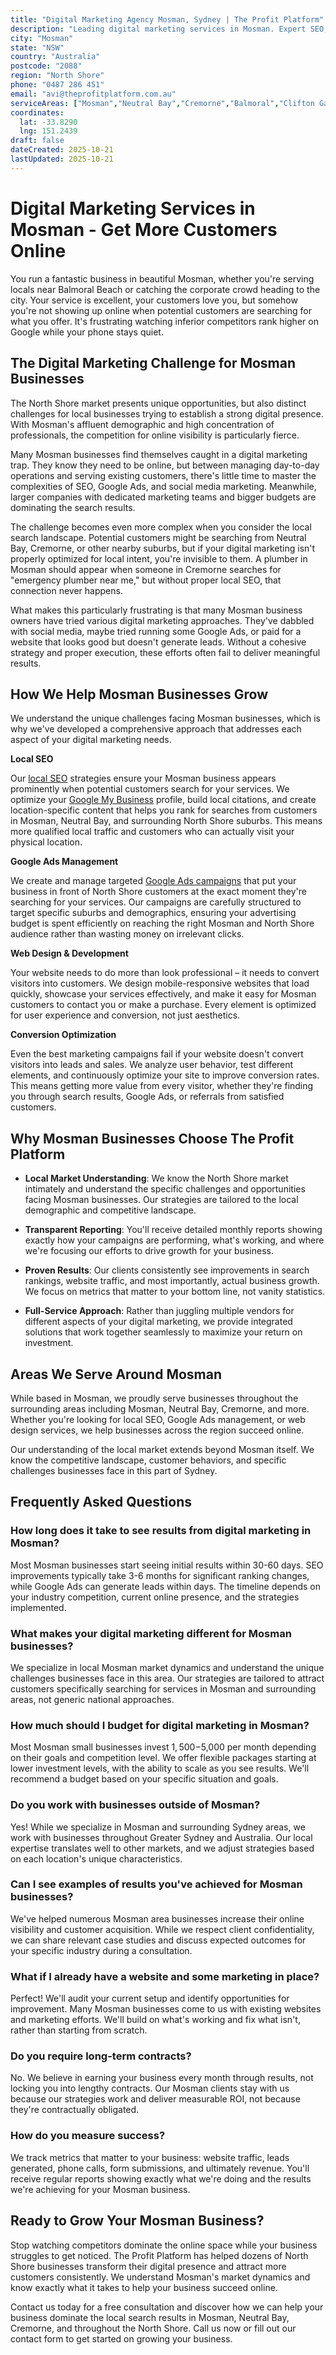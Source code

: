```yaml
---
title: "Digital Marketing Agency Mosman, Sydney | The Profit Platform"
description: "Leading digital marketing services in Mosman. Expert SEO, Google Ads & web design for North Shore businesses. Call 0487 286 451 for a free consultation."
city: "Mosman"
state: "NSW"
country: "Australia"
postcode: "2088"
region: "North Shore"
phone: "0487 286 451"
email: "avi@theprofitplatform.com.au"
serviceAreas: ["Mosman","Neutral Bay","Cremorne","Balmoral","Clifton Gardens"]
coordinates:
  lat: -33.8290
  lng: 151.2439
draft: false
dateCreated: 2025-10-21
lastUpdated: 2025-10-21
---
```


<script type="application/ld+json">
{
  "@context": "https://schema.org",
  "@type": "LocalBusiness",
  "@id": "https://theprofitplatform.com.au/locations/mosman/",
  "name": "The Profit Platform",
  "description": "Leading digital marketing services in Mosman. Expert SEO, Google Ads & web design for North Shore businesses. Call 0487 286 451 for a free consultation.",
  "url": "https://theprofitplatform.com.au/locations/mosman/",
  "telephone": "0487 286 451",
  "email": "avi@theprofitplatform.com.au",
  "address": {
    "@type": "PostalAddress",
    "addressLocality": "Mosman",
    "addressRegion": "NSW",
    "postalCode": "2088",
    "addressCountry": "AU"
  },
  "areaServed": {
    "@type": "City",
    "name": "Mosman"
  },
  "priceRange": "$$",
  "openingHours": "Mo-Fr 09:00-18:00",
  "sameAs": [
    "https://www.facebook.com/theprofitplatform",
    "https://www.linkedin.com/company/theprofitplatform",
    "https://twitter.com/profitplatform"
  ],
  "geo": {
    "@type": "GeoCoordinates"
  }
}
</script>


# Digital Marketing Services in Mosman - Get More Customers Online

You run a fantastic business in beautiful Mosman, whether you're serving locals near Balmoral Beach or catching the corporate crowd heading to the city. Your service is excellent, your customers love you, but somehow you're not showing up online when potential customers are searching for what you offer. It's frustrating watching inferior competitors rank higher on Google while your phone stays quiet.

## The Digital Marketing Challenge for Mosman Businesses

The North Shore market presents unique opportunities, but also distinct challenges for local businesses trying to establish a strong digital presence. With Mosman's affluent demographic and high concentration of professionals, the competition for online visibility is particularly fierce.

Many Mosman businesses find themselves caught in a digital marketing trap. They know they need to be online, but between managing day-to-day operations and serving existing customers, there's little time to master the complexities of SEO, Google Ads, and social media marketing. Meanwhile, larger companies with dedicated marketing teams and bigger budgets are dominating the search results.

The challenge becomes even more complex when you consider the local search landscape. Potential customers might be searching from Neutral Bay, Cremorne, or other nearby suburbs, but if your digital marketing isn't properly optimized for local intent, you're invisible to them. A plumber in Mosman should appear when someone in Cremorne searches for "emergency plumber near me," but without proper local SEO, that connection never happens.

What makes this particularly frustrating is that many Mosman business owners have tried various digital marketing approaches. They've dabbled with social media, maybe tried running some Google Ads, or paid for a website that looks good but doesn't generate leads. Without a cohesive strategy and proper execution, these efforts often fail to deliver meaningful results.

## How We Help Mosman Businesses Grow

We understand the unique challenges facing Mosman businesses, which is why we've developed a comprehensive approach that addresses each aspect of your digital marketing needs.

**Local SEO**

Our [local SEO](/blog/what-is-local-seo-complete-guide-for-sydney-businesses/) strategies ensure your Mosman business appears prominently when potential customers search for your services. We optimize your [Google My Business](/blog/how-to-optimise-your-google-business-profile-for-sydney-local-search-in-2025/) profile, build local citations, and create location-specific content that helps you rank for searches from customers in Mosman, Neutral Bay, and surrounding North Shore suburbs. This means more qualified local traffic and customers who can actually visit your physical location.

**Google Ads Management**

We create and manage targeted [Google Ads campaigns](/blog/google-ads-vs-seo-sydney-businesses/) that put your business in front of North Shore customers at the exact moment they're searching for your services. Our campaigns are carefully structured to target specific suburbs and demographics, ensuring your advertising budget is spent efficiently on reaching the right Mosman and North Shore audience rather than wasting money on irrelevant clicks.

**Web Design & Development**

Your website needs to do more than look professional – it needs to convert visitors into customers. We design mobile-responsive websites that load quickly, showcase your services effectively, and make it easy for Mosman customers to contact you or make a purchase. Every element is optimized for user experience and conversion, not just aesthetics.

**Conversion Optimization**

Even the best marketing campaigns fail if your website doesn't convert visitors into leads and sales. We analyze user behavior, test different elements, and continuously optimize your site to improve conversion rates. This means getting more value from every visitor, whether they're finding you through search results, Google Ads, or referrals from satisfied customers.

## Why Mosman Businesses Choose The Profit Platform

- **Local Market Understanding**: We know the North Shore market intimately and understand the specific challenges and opportunities facing Mosman businesses. Our strategies are tailored to the local demographic and competitive landscape.

- **Transparent Reporting**: You'll receive detailed monthly reports showing exactly how your campaigns are performing, what's working, and where we're focusing our efforts to drive growth for your business.

- **Proven Results**: Our clients consistently see improvements in search rankings, website traffic, and most importantly, actual business growth. We focus on metrics that matter to your bottom line, not vanity statistics.

- **Full-Service Approach**: Rather than juggling multiple vendors for different aspects of your digital marketing, we provide integrated solutions that work together seamlessly to maximize your return on investment.


## Areas We Serve Around Mosman

While based in Mosman, we proudly serve businesses throughout the surrounding areas including Mosman, Neutral Bay, Cremorne, and more. Whether you're looking for local SEO, Google Ads management, or web design services, we help businesses across the region succeed online.

Our understanding of the local market extends beyond Mosman itself. We know the competitive landscape, customer behaviors, and specific challenges businesses face in this part of Sydney.


## Frequently Asked Questions

### How long does it take to see results from digital marketing in Mosman?

Most Mosman businesses start seeing initial results within 30-60 days. SEO improvements typically take 3-6 months for significant ranking changes, while Google Ads can generate leads within days. The timeline depends on your industry competition, current online presence, and the strategies implemented.

### What makes your digital marketing different for Mosman businesses?

We specialize in local Mosman market dynamics and understand the unique challenges businesses face in this area. Our strategies are tailored to attract customers specifically searching for services in Mosman and surrounding areas, not generic national approaches.

### How much should I budget for digital marketing in Mosman?

Most Mosman small businesses invest $1,500-$5,000 per month depending on their goals and competition level. We offer flexible packages starting at lower investment levels, with the ability to scale as you see results. We'll recommend a budget based on your specific situation and goals.

### Do you work with businesses outside of Mosman?

Yes! While we specialize in Mosman and surrounding Sydney areas, we work with businesses throughout Greater Sydney and Australia. Our local expertise translates well to other markets, and we adjust strategies based on each location's unique characteristics.

### Can I see examples of results you've achieved for Mosman businesses?

We've helped numerous Mosman area businesses increase their online visibility and customer acquisition. While we respect client confidentiality, we can share relevant case studies and discuss expected outcomes for your specific industry during a consultation.

### What if I already have a website and some marketing in place?

Perfect! We'll audit your current setup and identify opportunities for improvement. Many Mosman businesses come to us with existing websites and marketing efforts. We'll build on what's working and fix what isn't, rather than starting from scratch.

### Do you require long-term contracts?

No. We believe in earning your business every month through results, not locking you into lengthy contracts. Our Mosman clients stay with us because our strategies work and deliver measurable ROI, not because they're contractually obligated.

### How do you measure success?

We track metrics that matter to your business: website traffic, leads generated, phone calls, form submissions, and ultimately revenue. You'll receive regular reports showing exactly what we're doing and the results we're achieving for your Mosman business.

## Ready to Grow Your Mosman Business?

Stop watching competitors dominate the online space while your business struggles to get noticed. The Profit Platform has helped dozens of North Shore businesses transform their digital presence and attract more customers consistently. We understand Mosman's market dynamics and know exactly what it takes to help your business succeed online.

Contact us today for a free consultation and discover how we can help your business dominate the local search results in Mosman, Neutral Bay, Cremorne, and throughout the North Shore. Call us now or fill out our contact form to get started on growing your business.